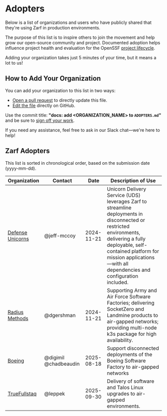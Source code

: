 # Adopters

Below is a list of organizations and users who have publicly shared that
they're using Zarf in production environments.

The purpose of this list is to inspire others to join the movement and help
grow our open-source community and project. Documented adoption helps influence
project health and evaluation for the OpenSSF [project lifecycle](https://github.com/ossf/tac/blob/main/process/project-lifecycle.md).

Adding your organization takes just 5 minutes of your time, but it means a lot
to us!

## How to Add Your Organization

You can add your organization to this list in two ways:

- [Open a pull request](https://github.com/zarf-dev/zarf/pulls)
  to directly update this file.
- [Edit the file](https://github.com/zarf-dev/zarf/blob/main/ADOPTERS.md)
  directly on GitHub.

Use the commit title: **"docs: add <ORGANIZATION_NAME> to `ADOPTERS.md`"** and
be sure to [sign off your work](CONTRIBUTING.md#developer-workflow).

If you need any assistance, feel free to ask in our Slack chat—we're here to
help!

## Zarf Adopters

This list is sorted in chronological order, based on the submission date (yyyy-mm-dd).

| Organization                                     | Contact               | Date       | Description of Use                                                                                                                                                                                                                                    |
| ------------------------------------------------ | --------------------- | ---------- | ----------------------------------------------------------------------------------------------------------------------------------------------------------------------------------------------------------------------------------------------------- |
| [Defense Unicorns](https://defenseunicorns.com/) | @jeff-mccoy           | 2024-11-21 | Unicorn Delivery Service (UDS) leverages Zarf to streamline deployments in disconnected or restricted environments, delivering a fully deployable, self-contained platform for mission applications—with all dependencies and configuration included. |
| [Radius Methods](https://radiusmethod.com/)      | @dgershman            | 2024-11-21 | Supporting Army and Air Force Software Factories; delivering SocketZero and Landmine products to air-gapped networks; providing multi-node k3s package for high availability.                                                                         |
| [Boeing](https://boeing.com/)                    | @digimil @chadbeaudin | 2025-08-18 | Support disconnected deployments of the Boeing Software Factory to air-gapped networks                                                                                                                                                                |
| [TrueFullstaq](https://truefullstaq.com/)        | @leppek               | 2025-09-30 | Delivery of software and Talos Linux upgrades to air-gapped environments.                                                                                                                                                                             |
